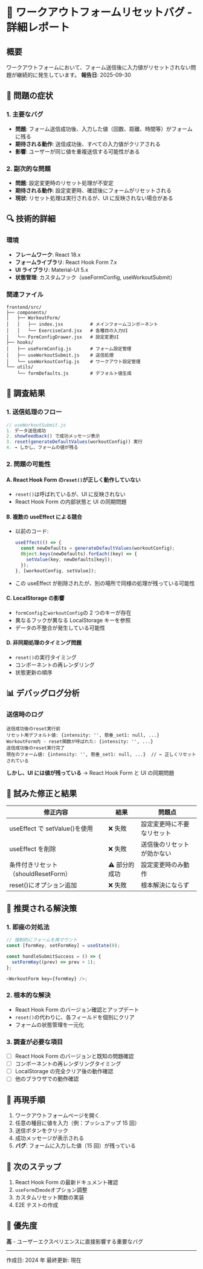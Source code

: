 # 🐛 ワークアウトフォームリセットバグ - 詳細レポート

## 概要

ワークアウトフォームにおいて、フォーム送信後に入力値がリセットされない問題が継続的に発生しています。
**報告日**: 2025-09-30

## 🔴 問題の症状

### 1. **主要なバグ**

- **問題**: フォーム送信成功後、入力した値（回数、距離、時間等）がフォームに残る
- **期待される動作**: 送信成功後、すべての入力値がクリアされる
- **影響**: ユーザーが同じ値を重複送信する可能性がある

### 2. **副次的な問題**

- **問題**: 設定変更時のリセット処理が不安定
- **期待される動作**: 設定変更時、確認後にフォームがリセットされる
- **現状**: リセット処理は実行されるが、UI に反映されない場合がある

## 🔍 技術的詳細

### 環境

- **フレームワーク**: React 18.x
- **フォームライブラリ**: React Hook Form 7.x
- **UI ライブラリ**: Material-UI 5.x
- **状態管理**: カスタムフック（useFormConfig, useWorkoutSubmit）

### 関連ファイル

```
frontend/src/
├── components/
│   ├── WorkoutForm/
│   │   ├── index.jsx          # メインフォームコンポーネント
│   │   └── ExerciseCard.jsx   # 各種目の入力UI
│   └── FormConfigDrawer.jsx   # 設定変更UI
├── hooks/
│   ├── useFormConfig.js       # フォーム設定管理
│   ├── useWorkoutSubmit.js    # 送信処理
│   └── useWorkoutConfig.js    # ワークアウト設定管理
└── utils/
    └── formDefaults.js        # デフォルト値生成
```

## 🔬 調査結果

### 1. **送信処理のフロー**

```javascript
// useWorkoutSubmit.js
1. データ送信成功
2. showFeedback() で成功メッセージ表示
3. reset(generateDefaultValues(workoutConfig)) 実行
4. → しかし、フォームの値が残る
```

### 2. **問題の可能性**

#### A. React Hook Form の`reset()`が正しく動作していない

- `reset()`は呼ばれているが、UI に反映されない
- React Hook Form の内部状態と UI の同期問題

#### B. 複数の useEffect による競合

- 以前のコード:
  ```javascript
  useEffect(() => {
    const newDefaults = generateDefaultValues(workoutConfig);
    Object.keys(newDefaults).forEach((key) => {
      setValue(key, newDefaults[key]);
    });
  }, [workoutConfig, setValue]);
  ```
- この useEffect が削除されたが、別の場所で同様の処理が残っている可能性

#### C. LocalStorage の影響

- `formConfig`と`workoutConfig`の 2 つのキーが存在
- 異なるフックが異なる LocalStorage キーを参照
- データの不整合が発生している可能性

#### D. 非同期処理のタイミング問題

- `reset()`の実行タイミング
- コンポーネントの再レンダリング
- 状態更新の順序

## 📊 デバッグログ分析

### 送信時のログ

```
送信成功後のreset実行前
リセット用デフォルト値: {intensity: '', 懸垂_set1: null, ...}
WorkoutForm内 - reset関数が呼ばれた: {intensity: '', ...}
送信成功後のreset実行完了
現在のフォーム値: {intensity: '', 懸垂_set1: null, ...}  // ← 正しくリセットされている
```

**しかし、UI には値が残っている** → React Hook Form と UI の同期問題

## 🎯 試みた修正と結果

| 修正内容                            | 結果          | 問題点                     |
| ----------------------------------- | ------------- | -------------------------- |
| useEffect で setValue()を使用       | ❌ 失敗       | 設定変更時に不要なリセット |
| useEffect を削除                    | ❌ 失敗       | 送信後のリセットが効かない |
| 条件付きリセット（shouldResetForm） | ⚠️ 部分的成功 | 設定変更時のみ動作         |
| reset()にオプション追加             | ❌ 失敗       | 根本解決にならず           |

## 🚀 推奨される解決策

### 1. **即座の対処法**

```javascript
// 強制的にフォームを再マウント
const [formKey, setFormKey] = useState(0);

const handleSubmitSuccess = () => {
  setFormKey((prev) => prev + 1);
};

<WorkoutForm key={formKey} />;
```

### 2. **根本的な解決**

- React Hook Form のバージョン確認とアップデート
- `reset()`の代わりに、各フィールドを個別にクリア
- フォームの状態管理を一元化

### 3. **調査が必要な項目**

- [ ] React Hook Form のバージョンと既知の問題確認
- [ ] コンポーネントの再レンダリングタイミング
- [ ] LocalStorage の完全クリア後の動作確認
- [ ] 他のブラウザでの動作確認

## 📝 再現手順

1. ワークアウトフォームページを開く
2. 任意の種目に値を入力（例：プッシュアップ 15 回）
3. 送信ボタンをクリック
4. 成功メッセージが表示される
5. **バグ**: フォームに入力した値（15 回）が残っている

## 🔧 次のステップ

1. React Hook Form の最新ドキュメント確認
2. `useForm`の`mode`オプション調整
3. カスタムリセット関数の実装
4. E2E テストの作成

## 📌 優先度

**高** - ユーザーエクスペリエンスに直接影響する重要なバグ

---

作成日: 2024 年
最終更新: 現在
